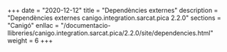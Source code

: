 +++
date        = "2020-12-12"
title       = "Dependències externes"
description = "Dependències externes canigo.integration.sarcat.pica 2.2.0"
sections    = "Canigó"
enllac		= "/documentacio-llibreries/canigo.integration.sarcat.pica/2.2.0/site/dependencies.html"
weight		= 6
+++
